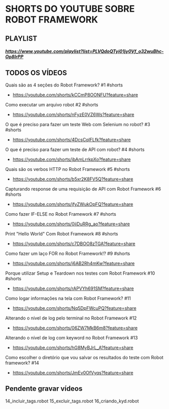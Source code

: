 # SHORTS DO YOUTUBE SOBRE ROBOT FRAMEWORK

## PLAYLIST
##### https://www.youtube.com/playlist?list=PLVQdoQTyi01jy0Vf_o32wuBhc-Op8IrPP

## TODOS OS VÍDEOS

Quais são as 4 seções do Robot Framework? #1 #shorts
- https://youtube.com/shorts/kCCmP8OONFU?feature=share

Como executar um arquivo robot #2 #shorts
- https://youtube.com/shorts/nFyzE0VZ6Ws?feature=share

O que é preciso para fazer um teste Web com Selenium no robot? #3 #shorts
- https://youtube.com/shorts/4DcsCqlFLfk?feature=share

O que é preciso para fazer um teste de API com robot? #4 #shorts
- https://youtube.com/shorts/jbAmLrrkpXo?feature=share

Quais são os verbos HTTP no Robot Framework #5 #shorts
- https://youtube.com/shorts/b5xr2K8FV5Q?feature=share

Capturando response de uma requisição de API com Robot Framework #6 #shorts
- https://youtube.com/shorts/jfyZWukOpFQ?feature=share

Como fazer IF-ELSE no Robot Framework #7 #shorts
- https://youtube.com/shorts/0iiDuRRg_ao?feature=share

Print "Hello World" Com Robot Framework #8 #shorts
- https://youtube.com/shorts/c7DBOO8zTGA?feature=share

Como fazer um laço FOR no Robot Framework!? #9 #shorts
- https://youtube.com/shorts/j6AB2Rh4mKw?feature=share

Porque utilizar Setup e Teardown nos testes com Robot Framework #10 #shorts
- https://youtube.com/shorts/rAPVYh691SM?feature=share

Como logar informações na tela com Robot Framework? #11
- https://youtube.com/shorts/Nq5DpFWcuPQ?feature=share

Alterando o nível de log pelo terminal no Robot Framework #12
- https://youtube.com/shorts/06ZW7MkB6m8?feature=share

Alterando o nível de log com keyword no Robot Framework #13
- https://youtube.com/shorts/hG8MyBJrL_A?feature=share

Como escolher o diretório que vou salvar os resultados do teste com Robot framework? #14
- https://youtube.com/shorts/JmEv0OfVyqs?feature=share

## Pendente gravar vídeos
14_incluir_tags.robot
15_excluir_tags.robot
16_criando_kyd.robot